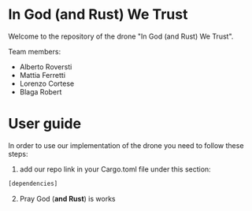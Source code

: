 # In God (and Rust) We Trust
Welcome to the repository of the drone "In God (and Rust) We Trust".

Team members:
- Alberto Roversti
- Mattia Ferretti
- Lorenzo Cortese
- Blaga Robert

# User guide
In order to use our implementation of the drone you need to follow these steps:
1. add our repo link in your Cargo.toml file under this section:
```rust
[dependencies]
```
2. Pray God (**and Rust**) is works

 
